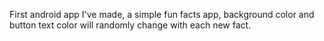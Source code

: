 First android app I've made, a simple fun facts app, background color and button text color will randomly change with each new fact.